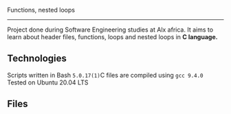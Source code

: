 Functions, nested loops

  ------------------------------

Project done during Software Engineering studies at Alx africa. It aims to learn about header files, functions, loops and nested loops in **C language.**


Technologies 
  ----------------------------

Scripts written in Bash `5.0.17(1)`C files are compiled using `gcc 9.4.0`
Tested on Ubuntu 20.04 LTS
  
Files
 -------------------------------
